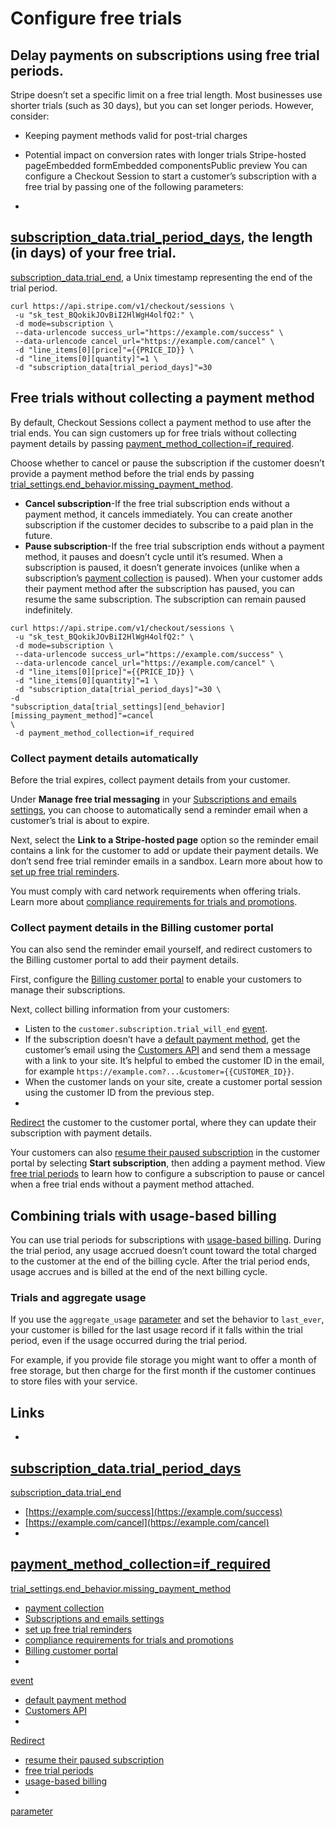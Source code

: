 # Configure free trials

## Delay payments on subscriptions using free trial periods.

Stripe doesn’t set a specific limit on a free trial length. Most businesses use
shorter trials (such as 30 days), but you can set longer periods. However,
consider:

- Keeping payment methods valid for post-trial charges
- Potential impact on conversion rates with longer trials
Stripe-hosted pageEmbedded formEmbedded componentsPublic preview
You can configure a Checkout Session to start a customer’s subscription with a
free trial by passing one of the following parameters:

-
[subscription_data.trial_period_days](https://docs.stripe.com/api/checkout/sessions/create#create_checkout_session-subscription_data-trial_period_days),
the length (in days) of your free trial.
-
[subscription_data.trial_end](https://docs.stripe.com/api/checkout/sessions/create#create_checkout_session-subscription_data-trial_end),
a Unix timestamp representing the end of the trial period.

```
curl https://api.stripe.com/v1/checkout/sessions \
 -u "sk_test_BQokikJOvBiI2HlWgH4olfQ2:" \
 -d mode=subscription \
 --data-urlencode success_url="https://example.com/success" \
 --data-urlencode cancel_url="https://example.com/cancel" \
 -d "line_items[0][price]"={{PRICE_ID}} \
 -d "line_items[0][quantity]"=1 \
 -d "subscription_data[trial_period_days]"=30
```

## Free trials without collecting a payment method

By default, Checkout Sessions collect a payment method to use after the trial
ends. You can sign customers up for free trials without collecting payment
details by passing
[payment_method_collection=if_required](https://docs.stripe.com/api/checkout/sessions/create#create_checkout_session-payment_method_collection).

Choose whether to cancel or pause the subscription if the customer doesn’t
provide a payment method before the trial ends by passing
[trial_settings.end_behavior.missing_payment_method](https://docs.stripe.com/api/checkout/sessions/create#create_checkout_session-subscription_data-trial_settings-end_behavior-missing_payment_method).

- **Cancel subscription**-If the free trial subscription ends without a payment
method, it cancels immediately. You can create another subscription if the
customer decides to subscribe to a paid plan in the future.
- **Pause subscription**-If the free trial subscription ends without a payment
method, it pauses and doesn’t cycle until it’s resumed. When a subscription is
paused, it doesn’t generate invoices (unlike when a subscription’s [payment
collection](https://docs.stripe.com/billing/subscriptions/pause-payment) is
paused). When your customer adds their payment method after the subscription has
paused, you can resume the same subscription. The subscription can remain paused
indefinitely.

```
curl https://api.stripe.com/v1/checkout/sessions \
 -u "sk_test_BQokikJOvBiI2HlWgH4olfQ2:" \
 -d mode=subscription \
 --data-urlencode success_url="https://example.com/success" \
 --data-urlencode cancel_url="https://example.com/cancel" \
 -d "line_items[0][price]"={{PRICE_ID}} \
 -d "line_items[0][quantity]"=1 \
 -d "subscription_data[trial_period_days]"=30 \
-d
"subscription_data[trial_settings][end_behavior][missing_payment_method]"=cancel
\
 -d payment_method_collection=if_required
```

### Collect payment details automatically

Before the trial expires, collect payment details from your customer.

Under **Manage free trial messaging** in your [Subscriptions and emails
settings](https://dashboard.stripe.com/settings/billing/automatic), you can
choose to automatically send a reminder email when a customer’s trial is about
to expire.

Next, select the **Link to a Stripe-hosted page** option so the reminder email
contains a link for the customer to add or update their payment details. We
don’t send free trial reminder emails in a sandbox. Learn more about how to [set
up free trial
reminders](https://docs.stripe.com/billing/revenue-recovery/customer-emails#trial-ending-reminders).

You must comply with card network requirements when offering trials. Learn more
about [compliance requirements for trials and
promotions](https://docs.stripe.com/billing/subscriptions/trials#compliance).

### Collect payment details in the Billing customer portal

You can also send the reminder email yourself, and redirect customers to the
Billing customer portal to add their payment details.

First, configure the [Billing customer
portal](https://docs.stripe.com/customer-management) to enable your customers to
manage their subscriptions.

Next, collect billing information from your customers:

- Listen to the `customer.subscription.trial_will_end`
[event](https://docs.stripe.com/api/events/types#event_types-customer.subscription.trial_will_end).
- If the subscription doesn’t have a [default payment
method](https://docs.stripe.com/api/subscriptions/object#subscription_object-default_payment_method),
get the customer’s email using the [Customers
API](https://docs.stripe.com/api/customers/retrieve) and send them a message
with a link to your site. It’s helpful to embed the customer ID in the email,
for example `https://example.com?...&customer={{CUSTOMER_ID}}`.
- When the customer lands on your site, create a customer portal session using
the customer ID from the previous step.
-
[Redirect](https://docs.stripe.com/customer-management/integrate-customer-portal#redirect)
the customer to the customer portal, where they can update their subscription
with payment details.

Your customers can also [resume their paused
subscription](https://docs.stripe.com/billing/subscriptions/trials#resume-a-paused-subscription)
in the customer portal by selecting **Start subscription**, then adding a
payment method. View [free trial
periods](https://docs.stripe.com/billing/subscriptions/trials#create-free-trials-without-payment)
to learn how to configure a subscription to pause or cancel when a free trial
ends without a payment method attached.

## Combining trials with usage-based billing

You can use trial periods for subscriptions with [usage-based
billing](https://docs.stripe.com/products-prices/pricing-models#usage-based-pricing).
During the trial period, any usage accrued doesn’t count toward the total
charged to the customer at the end of the billing cycle. After the trial period
ends, usage accrues and is billed at the end of the next billing cycle.

### Trials and aggregate usage

If you use the `aggregate_usage`
[parameter](https://docs.stripe.com/api/prices/create#create_price-recurring-aggregate_usage)
and set the behavior to `last_ever`, your customer is billed for the last usage
record if it falls within the trial period, even if the usage occurred during
the trial period.

For example, if you provide file storage you might want to offer a month of free
storage, but then charge for the first month if the customer continues to store
files with your service.

## Links

-
[subscription_data.trial_period_days](https://docs.stripe.com/api/checkout/sessions/create#create_checkout_session-subscription_data-trial_period_days)
-
[subscription_data.trial_end](https://docs.stripe.com/api/checkout/sessions/create#create_checkout_session-subscription_data-trial_end)
- [https://example.com/success](https://example.com/success)
- [https://example.com/cancel](https://example.com/cancel)
-
[payment_method_collection=if_required](https://docs.stripe.com/api/checkout/sessions/create#create_checkout_session-payment_method_collection)
-
[trial_settings.end_behavior.missing_payment_method](https://docs.stripe.com/api/checkout/sessions/create#create_checkout_session-subscription_data-trial_settings-end_behavior-missing_payment_method)
- [payment
collection](https://docs.stripe.com/billing/subscriptions/pause-payment)
- [Subscriptions and emails
settings](https://dashboard.stripe.com/settings/billing/automatic)
- [set up free trial
reminders](https://docs.stripe.com/billing/revenue-recovery/customer-emails#trial-ending-reminders)
- [compliance requirements for trials and
promotions](https://docs.stripe.com/billing/subscriptions/trials#compliance)
- [Billing customer portal](https://docs.stripe.com/customer-management)
-
[event](https://docs.stripe.com/api/events/types#event_types-customer.subscription.trial_will_end)
- [default payment
method](https://docs.stripe.com/api/subscriptions/object#subscription_object-default_payment_method)
- [Customers API](https://docs.stripe.com/api/customers/retrieve)
-
[Redirect](https://docs.stripe.com/customer-management/integrate-customer-portal#redirect)
- [resume their paused
subscription](https://docs.stripe.com/billing/subscriptions/trials#resume-a-paused-subscription)
- [free trial
periods](https://docs.stripe.com/billing/subscriptions/trials#create-free-trials-without-payment)
- [usage-based
billing](https://docs.stripe.com/products-prices/pricing-models#usage-based-pricing)
-
[parameter](https://docs.stripe.com/api/prices/create#create_price-recurring-aggregate_usage)